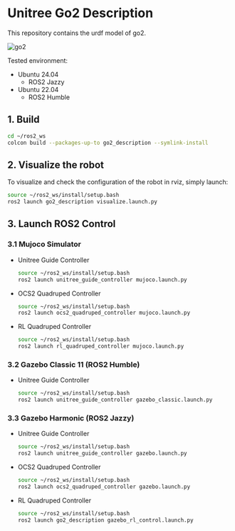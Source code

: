 # Unitree Go2 Description

This repository contains the urdf model of go2.

![go2](../../../.images/go2.png)

Tested environment:

* Ubuntu 24.04
    * ROS2 Jazzy
* Ubuntu 22.04
    * ROS2 Humble

## 1. Build

```bash
cd ~/ros2_ws
colcon build --packages-up-to go2_description --symlink-install
```

## 2. Visualize the robot

To visualize and check the configuration of the robot in rviz, simply launch:

```bash
source ~/ros2_ws/install/setup.bash
ros2 launch go2_description visualize.launch.py
```

## 3. Launch ROS2 Control

### 3.1 Mujoco Simulator

* Unitree Guide Controller
  ```bash
  source ~/ros2_ws/install/setup.bash
  ros2 launch unitree_guide_controller mujoco.launch.py
  ```
* OCS2 Quadruped Controller
  ```bash
  source ~/ros2_ws/install/setup.bash
  ros2 launch ocs2_quadruped_controller mujoco.launch.py
  ```
* RL Quadruped Controller
  ```bash
  source ~/ros2_ws/install/setup.bash
  ros2 launch rl_quadruped_controller mujoco.launch.py
  ```

### 3.2 Gazebo Classic 11 (ROS2 Humble)
* Unitree Guide Controller
  ```bash
  source ~/ros2_ws/install/setup.bash
  ros2 launch unitree_guide_controller gazebo_classic.launch.py
  ```

### 3.3 Gazebo Harmonic (ROS2 Jazzy)

* Unitree Guide Controller
  ```bash
  source ~/ros2_ws/install/setup.bash
  ros2 launch unitree_guide_controller gazebo.launch.py
  ```
* OCS2 Quadruped Controller
  ```bash
  source ~/ros2_ws/install/setup.bash
  ros2 launch ocs2_quadruped_controller gazebo.launch.py
  ```
* RL Quadruped Controller
  ```bash
  source ~/ros2_ws/install/setup.bash
  ros2 launch go2_description gazebo_rl_control.launch.py
  ```

